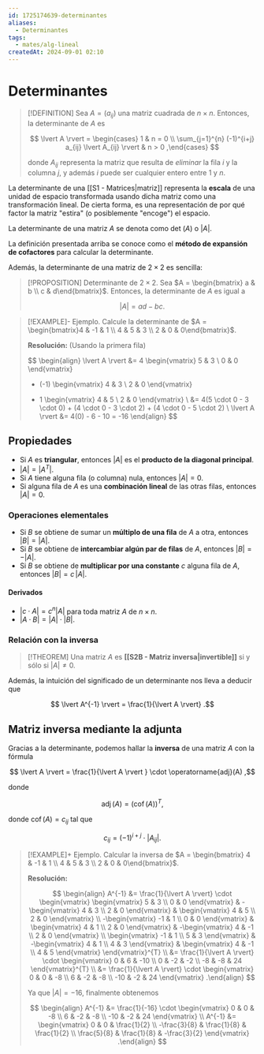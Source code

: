 ```yaml
---
id: 1725174639-determinantes
aliases:
  - Determinantes
tags:
  - mates/alg-lineal
createdAt: 2024-09-01 02:10
---
```


# Determinantes

> [!DEFINITION]
> Sea $A = (a_{ij})$ una matriz cuadrada de $n \times n$. Entonces, la determinante de $A$ es
> 
> $$
> \lvert A \rvert = \begin{cases}
> 1 & n = 0 \\
> \sum_{j=1}^{n} (-1)^{i+j} a_{ij} \lvert A_{ij} \rvert & n > 0
> ,\end{cases}
> $$
> 
> donde $A_{ij}$ representa la matriz que resulta de *eliminar* la fila $i$ y la columna $j$, y además $i$ puede ser cualquier entero entre $1$ y $n$.

La determinante de una [[S1 - Matrices|matriz]] representa la **escala** de una unidad de espacio transformada usando dicha matriz como una transformación lineal. De cierta forma, es una representación de por qué factor la matriz "estira" (o posiblemente "encoge") el espacio.

La determinante de una matriz $A$ se denota como $\det\!\left( A \right)$ o $\lvert A \rvert$.

La definición presentada arriba se conoce como el **método de expansión de cofactores** para calcular la determinante.

Además, la determinante de una matriz de $2 \times 2$ es sencilla:

> [!PROPOSITION] Determinante de $2 \times 2$.
> Sea $A = \begin{bmatrix} a & b \\ c & d\end{bmatrix}$. Entonces, la determinante de $A$ es igual a
> 
> $$
> \lvert A \rvert = ad - bc
> .$$

> [!EXAMPLE]- Ejemplo.
> Calcule la determinante de $A = \begin{bmatrix}4 & -1 & 1 \\ 4 & 5 & 3 \\ 2 & 0 & 0\end{bmatrix}$.
> 
> **Resolución:** (Usando la primera fila)
> 
> $$
> \begin{align}
> \lvert A \rvert &= 4 \begin{vmatrix}
> 5 & 3 \\
> 0 & 0
> \end{vmatrix}
> - (-1) \begin{vmatrix}
> 4 & 3 \\
> 2 & 0
> \end{vmatrix}
> + 1 \begin{vmatrix}
> 4 & 5 \\
> 2 & 0
> \end{vmatrix} \\
> &= 4(5 \cdot 0 - 3 \cdot 0) + (4 \cdot 0 - 3 \cdot 2) + (4 \cdot 0 - 5 \cdot 2) \\
> \lvert A \rvert &= 4(0) - 6 - 10 = -16
> \end{align}
> $$

## Propiedades

- Si $A$ es **triangular**, entonces $\lvert A \rvert$ es el **producto de la diagonal principal**.
- $\lvert A \rvert = \lvert A^{T} \rvert$.
- Si $A$ tiene alguna fila (o columna) nula, entonces $\lvert A \rvert = 0$.
- Si alguna fila de $A$ es una **combinación lineal** de las otras filas, entonces $\lvert A \rvert = 0$.

### Operaciones elementales

- Si $B$ se obtiene de sumar un **múltiplo de una fila** de $A$ a otra, entonces $\lvert B \rvert = \lvert A \rvert$.
- Si $B$ se obtiene de **intercambiar algún par de filas** de $A$, entonces $\lvert B \rvert = -\lvert A \rvert$.
- Si $B$ se obtiene de **multiplicar por una constante** $c$ alguna fila de $A$, entonces $\lvert B \rvert = c\,\lvert A \rvert$.

#### Derivados

- $\lvert c \cdot A \rvert = c^{n}\lvert A \rvert$ para toda matriz $A$ de $n \times n$.
- $\lvert A \cdot B\rvert = \lvert A \rvert \cdot \lvert B \rvert$.

### Relación con la inversa

> [!THEOREM]
> Una matriz $A$ es **[[S2B - Matriz inversa|invertible]]** si y sólo si $\lvert A \rvert \neq 0$.

Además, la intuición del significado de un determinante nos lleva a deducir que

$$
\lvert A^{-1} \rvert = \frac{1}{\lvert A \rvert}
.$$

## Matriz inversa mediante la adjunta

Gracias a la determinante, podemos hallar la **inversa** de una matriz $A$ con la fórmula

$$
\lvert A \rvert = \frac{1}{\lvert A \rvert } \cdot \operatorname{adj}(A)
,$$

donde

$$
\operatorname{adj}(A) = (\operatorname{cof}(A))^{T}
,$$

donde $\operatorname{cof}(A) = c_{ij}$ tal que

$$
c_{ij} = (-1)^{i+j} \cdot \lvert A_{ij} \rvert 
.$$

> [!EXAMPLE]+ Ejemplo.
> Calcular la inversa de $A = \begin{bmatrix} 4 & -1 & 1 \\ 4 & 5 & 3 \\ 2 & 0 & 0\end{bmatrix}$.
> 
> **Resolución:**
> 
> $$
> \begin{align}
> A^{-1} &= \frac{1}{\lvert A \rvert} \cdot \begin{vmatrix}
> \begin{vmatrix}
> 5 & 3 \\
> 0 & 0
> \end{vmatrix} & -\begin{vmatrix}
> 4 & 3 \\
> 2 & 0
> \end{vmatrix} & \begin{vmatrix}
> 4 & 5 \\
> 2 & 0
> \end{vmatrix} \\
> -\begin{vmatrix}
> -1 & 1 \\
> 0 & 0
> \end{vmatrix} & \begin{vmatrix}
> 4 & 1 \\
> 2 & 0
> \end{vmatrix} & -\begin{vmatrix}
> 4 & -1 \\
> 2 & 0
> \end{vmatrix} \\
> \begin{vmatrix}
> -1 & 1 \\
> 5 & 3
> \end{vmatrix} & -\begin{vmatrix}
> 4 & 1 \\
> 4 & 3
> \end{vmatrix} & \begin{vmatrix}
> 4 & -1 \\
> 4 & 5
> \end{vmatrix}
> \end{vmatrix}^{T} \\
> &= \frac{1}{\lvert A \rvert} \cdot \begin{vmatrix}
> 0 & 6 & -10 \\
> 0 & -2 & -2 \\
> -8 & -8 & 24
> \end{vmatrix}^{T} \\
> &= \frac{1}{\lvert A \rvert} \cdot \begin{vmatrix}
> 0 & 0 & -8 \\
> 6 & -2 & -8 \\
> -10 & -2 & 24
> \end{vmatrix}
> .\end{align}
> $$
> 
> Ya que $\lvert A \rvert = -16$, finalmente obtenemos
> 
> $$
> \begin{align}
> A^{-1} &= \frac{1}{-16} \cdot \begin{vmatrix}
> 0 & 0 & -8 \\
> 6 & -2 & -8 \\
> -10 & -2 & 24
> \end{vmatrix} \\
> A^{-1} &= \begin{vmatrix}
> 0 & 0 & \frac{1}{2} \\
> -\frac{3}{8} & \frac{1}{8} & \frac{1}{2} \\
> \frac{5}{8} & \frac{1}{8} & -\frac{3}{2}
> \end{vmatrix}
> .\end{align}
> $$
